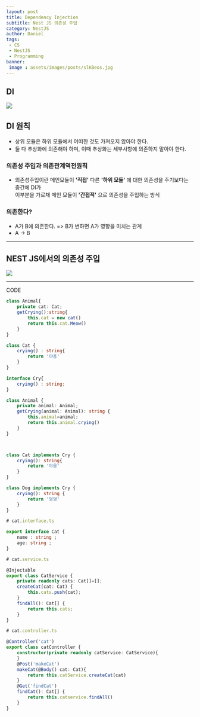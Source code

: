 ```yaml
---
layout: post
title: Dependency Injection
subtitle: Nest JS 의존성 주입
category: NestJS
author: Daniel
tags: 
 - CS
 - NestJS
 - Programming
banner:
 image : assets/images/posts/slKBeos.jpg
---
```


DI
--


![](https://i.imgur.com/slKBeos.jpg)

## DI 원칙
- 상위 모듈은 하위 모듈에서 어떠한 것도 가져오지 않아야 한다.
- 둘 다 추상화에 의존해야 하며, 이때 추상화는 세부사항에 의존하지 말아야 한다.

### 의존성 주입과 의존관계역전원칙
- 의존성주입이란 메인모듈이 **'직접'** 다른 **'하위 모듈'** 에 대한 의존성을 주기보다는 중간에 DI가  
  이부분을 가로채 메인 모듈이 **'간접적'** 으로 의존성을 주입하는 방식

### 의존한다?
- A가 B에 의존한다. => B가 변하면 A가 영향을 미치는 관계
- A -> B

---

## NEST JS에서의 의존성 주입

![](https://i.imgur.com/TMc918y.jpg)

---
CODE

```typescript
class Animal{
	private cat: Cat;
	getCrying():string{
		this.cat = new cat()
		return this.cat.Meow()
	}
}

class Cat {
	crying() : string{
		return '야옹'
	}
}
```

```typescript
interface Cry{
	crying() : string;
}

class Animal {
	private animal: Animal;
	getCrying(animal: Animal): string {
		this.animal=animal;
		return this.animal.crying()
	}
}



class Cat implements Cry {
	crying(): string{
		return '야옹'
	}
}

class Dog implements Cry {
	crying(): string {
		return '멍멍'
	}
}
```


```typescript
# cat.interface.ts

export interface Cat {
	name : string ;
	age: string ;
}
```

```typescript
# cat.service.ts

@Injectable
export class CatService {
	private readonly cats: Cat[]=[];
	createCat(cat: Cat) {
		this.cats.push(cat);
	}
	findAll(): Cat[] {
		return this.cats;
	}
}
```

```typescript
# cat.controller.ts

@Controller('cat')
export class catController {
	constructor(private readonly catService: CatService){
	}
	@Post('makeCat')
	makeCat(@Body() cat: Cat){
		return this.catService.createCat(cat)
	}
	@Get('findCat')
	findCat(): Cat[] {
		return this.catservice.findAll()
	}
}
```
